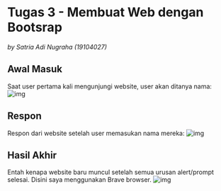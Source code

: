 # Tugas 3 - Membuat Web dengan Bootsrap
*by Satria Adi Nugraha (19104027)*

## Awal Masuk
Saat user pertama kali mengunjungi website, user akan ditanya nama:
![img](https://cdn.discordapp.com/attachments/629457937965907979/934607047138357328/unknown.png)

## Respon
Respon dari website setelah user memasukan nama mereka:
![img](https://cdn.discordapp.com/attachments/629457937965907979/934607121872453732/unknown.png)

## Hasil Akhir
Entah kenapa website baru muncul setelah semua urusan alert/prompt selesai. Disini saya menggunakan Brave browser.
![img](https://cdn.discordapp.com/attachments/629457937965907979/934607196321361981/unknown.png)